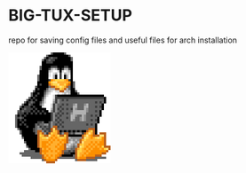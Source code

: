 # BIG-TUX-SETUP
repo for saving config files and useful files for arch installation

![](/images/tux-linux-penguin.gif)